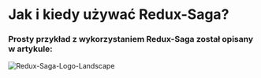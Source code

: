 # Jak i kiedy używać Redux-Saga?

### Prosty przykład z wykorzystaniem Redux-Saga został opisany w artykule: 

![Redux-Saga-Logo-Landscape](https://user-images.githubusercontent.com/35461058/179832981-bf9c22a2-b156-42f8-99b2-09267381dbe1.png)
